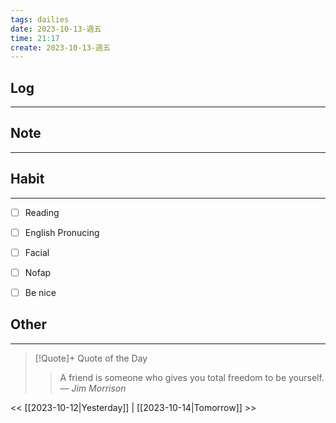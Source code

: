 ```yaml
---
tags: dailies  
date: 2023-10-13-週五
time: 21:17
create: 2023-10-13-週五
---
```


## Log
---


## Note
---


## Habit
---
- [ ] Reading
- [ ] English Pronucing
- [ ] Facial
- [ ] Nofap
- [ ] Be nice


## Other
---

> [!Quote]+ Quote of the Day
> > A friend is someone who gives you total freedom to be yourself.
> — <cite>Jim Morrison</cite>

<< [[2023-10-12|Yesterday]] | [[2023-10-14|Tomorrow]] >>